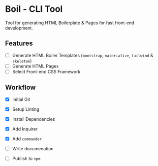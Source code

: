 # Boil - CLI Tool
Tool for generating HTML Boilerplate & Pages for fast front-end  development.

## Features
- [ ] Generate HTML Boiler Templates (`bootstrap`, `materialize`, `tailwind` & `skeleton`)
- [ ] Generate HTML Pages
- [ ] Select Front-end CSS Framework 

## Workflow

- [x] Initial Git
- [x] Setup Linting
- [x] Install Dependencies
- [x] Add Inquirer
- [x] Add `commander`
- [ ] Write documenation
- [ ] Publish to `npm`

